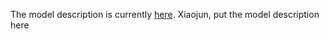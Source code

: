 The model description is currently [here](https://github.com/BUNPC/VAN_modeling/blob/master/Model_Description/Short%20Introduction%20to%20VAN.pdf).
Xiaojun, put the model description here
